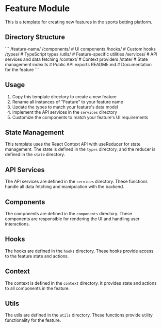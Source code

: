 # Feature Module

This is a template for creating new features in the sports betting platform.

## Directory Structure

\`\`\`
/feature-name/
  /components/          # UI components
  /hooks/               # Custom hooks
  /types/               # TypeScript types
  /utils/               # Feature-specific utilities
  /services/            # API services and data fetching
  /context/             # Context providers
  /state/               # State management
  index.ts              # Public API exports
  README.md             # Documentation for the feature
\`\`\`

## Usage

1. Copy this template directory to create a new feature
2. Rename all instances of "Feature" to your feature name
3. Update the types to match your feature's data model
4. Implement the API services in the `services` directory
5. Customize the components to match your feature's UI requirements

## State Management

This template uses the React Context API with useReducer for state management. The state is defined in the `types` directory, and the reducer is defined in the `state` directory.

## API Services

The API services are defined in the `services` directory. These functions handle all data fetching and manipulation with the backend.

## Components

The components are defined in the `components` directory. These components are responsible for rendering the UI and handling user interactions.

## Hooks

The hooks are defined in the `hooks` directory. These hooks provide access to the feature state and actions.

## Context

The context is defined in the `context` directory. It provides state and actions to all components in the feature.

## Utils

The utils are defined in the `utils` directory. These functions provide utility functionality for the feature.
